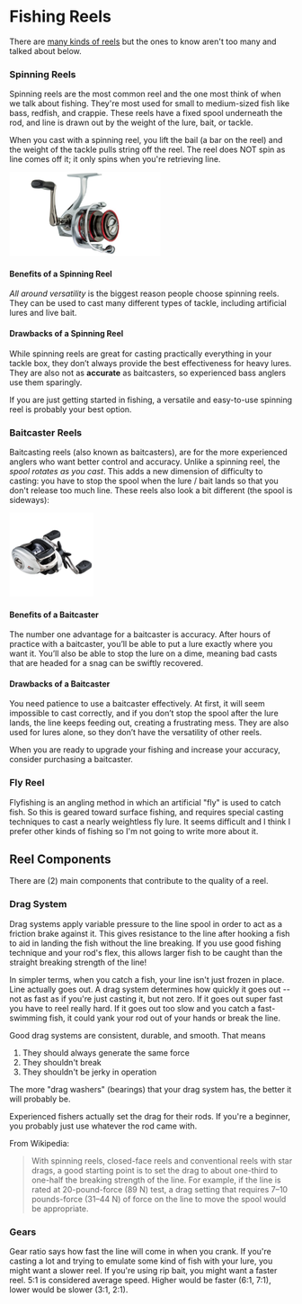# Fishing Reels

There are [many kinds of reels](https://en.wikipedia.org/wiki/Fishing_reel#Types_of_fishing_reels) but
the ones to know aren't too many and talked about below.

### Spinning Reels

Spinning reels are the most common reel and the one most think of when we talk about fishing.
They're most used for small to medium-sized fish like bass, redfish, and crappie.
These reels have a fixed spool underneath the rod, and line is drawn out by the weight of
the lure, bait, or tackle.

When you cast with a spinning reel, you lift the bail (a bar on the reel) and the weight of
the tackle pulls string off the reel. The reel does NOT spin as line comes off it; it only
spins when you're retrieving line.

<img alt="Spinning Reel Example" src="./img/spinning_reel_abu_garcia.jpg" height="150">

#### Benefits of a Spinning Reel

_All around versatility_ is the biggest reason people choose spinning reels. They can be used
to cast many different types of tackle, including artificial lures and live bait.

#### Drawbacks of a Spinning Reel

While spinning reels are great for casting practically everything in your tackle box, they don’t
always provide the best effectiveness for heavy lures. They are also not as __accurate__ as
baitcasters, so experienced bass anglers use them sparingly.

If you are just getting started in fishing, a versatile and easy-to-use spinning reel is probably
your best option.

### Baitcaster Reels

Baitcasting reels (also known as baitcasters), are for the more experienced anglers who want better
control and accuracy. Unlike a spinning reel, the _spool rotates as you cast_. This adds a new
dimension of difficulty to casting: you have to stop the spool when the lure / bait lands so that you
don't release too much line. These reels also look a bit different (the spool is sideways):

<img alt="Baitcasting Reel Example" src="./img/baitcasting_reel_abu_garcia.jpg" height="150">

#### Benefits of a Baitcaster

The number one advantage for a baitcaster is accuracy. After hours of practice with a baitcaster,
you’ll be able to put a lure exactly where you want it. You’ll also be able to stop the lure on a dime,
meaning bad casts that are headed for a snag can be swiftly recovered.

#### Drawbacks of a Baitcaster

You need patience to use a baitcaster effectively. At first, it will seem impossible to cast correctly,
and if you don’t stop the spool after the lure lands, the line keeps feeding out, creating a frustrating
mess. They are also used for lures alone, so they don’t have the versatility of other reels.

When you are ready to upgrade your fishing and increase your accuracy, consider purchasing a baitcaster.

### Fly Reel

Flyfishing is an angling method in which an artificial "fly" is used to catch fish. So this is geared toward
surface fishing, and requires special casting techniques to cast a nearly weightless fly lure. It seems
difficult and I think I prefer other kinds of fishing so I'm not going to write more about it.

## Reel Components

There are (2) main components that contribute to the quality of a reel.

### Drag System

Drag systems apply variable pressure to the line spool in order to act as a friction brake against it.
This gives resistance to the line after hooking a fish to aid in landing the fish without the line breaking.
If you use good fishing technique and your rod's flex, this allows larger fish to be caught than the straight
breaking strength of the line!

In simpler terms, when you catch a fish, your line isn't just frozen in place. Line actually goes out. A drag
system determines how quickly it goes out -- not as fast as if you're just casting it, but not zero. If it goes
out super fast you have to reel really hard. If it goes out too slow and you catch a fast-swimming fish, it could
yank your rod out of your hands or break the line.

Good drag systems are consistent, durable, and smooth. That means

1. They should always generate the same force
2. They shouldn't break
3. They shouldn't be jerky in operation

The more "drag washers" (bearings) that your drag system has, the better it will probably be.

Experienced fishers actually set the drag for their rods. If you're a beginner, you probably just use whatever
the rod came with.

From Wikipedia: 

> With spinning reels, closed-face reels and conventional reels with star drags, a good starting point
> is to set the drag to about one-third to one-half the breaking strength of the line. For example, if
> the line is rated at 20-pound-force (89 N) test, a drag setting that requires 7–10 pounds-force (31–44 N)
> of force on the line to move the spool would be appropriate.

### Gears

Gear ratio says how fast the line will come in when you crank. If you're casting a lot and trying to emulate
some kind of fish with your lure, you might want a slower reel. If you're using rip bait, you might want a
faster reel. 5:1 is considered average speed. Higher would be faster (6:1, 7:1), lower would be slower (3:1, 2:1).

